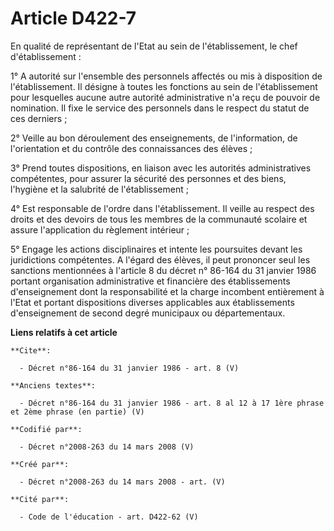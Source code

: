 # Article D422-7

En qualité de représentant de l'Etat au sein de l'établissement, le chef d'établissement : 

1° A autorité sur l'ensemble des personnels affectés ou mis à disposition de l'établissement. Il désigne à toutes les
fonctions au sein de l'établissement pour lesquelles aucune autre autorité administrative n'a reçu de pouvoir de nomination.
Il fixe le service des personnels dans le respect du statut de ces derniers ; 

2° Veille au bon déroulement des enseignements, de l'information, de l'orientation et du contrôle des connaissances des
élèves ; 

3° Prend toutes dispositions, en liaison avec les autorités administratives compétentes, pour assurer la sécurité des
personnes et des biens, l'hygiène et la salubrité de l'établissement ; 

4° Est responsable de l'ordre dans l'établissement. Il veille au respect des droits et des devoirs de tous les membres de la
communauté scolaire et assure l'application du règlement intérieur ; 

5° Engage les actions disciplinaires et intente les poursuites devant les juridictions compétentes. A l'égard des élèves, il
peut prononcer seul les sanctions mentionnées à l'article 8 du décret n° 86-164 du 31 janvier 1986 portant organisation
administrative et financière des établissements d'enseignement dont la responsabilité et la charge incombent entièrement à
l'Etat et portant dispositions diverses applicables aux établissements d'enseignement de second degré municipaux ou
départementaux.

**Liens relatifs à cet article**

	**Cite**:

	  - Décret n°86-164 du 31 janvier 1986 - art. 8 (V)

	**Anciens textes**:

	  - Décret n°86-164 du 31 janvier 1986 - art. 8 al 12 à 17 1ère phrase et 2ème phrase (en partie) (V)

	**Codifié par**:

	  - Décret n°2008-263 du 14 mars 2008 (V)

	**Créé par**:

	  - Décret n°2008-263 du 14 mars 2008 - art. (V)

	**Cité par**:

	  - Code de l'éducation - art. D422-62 (V)
